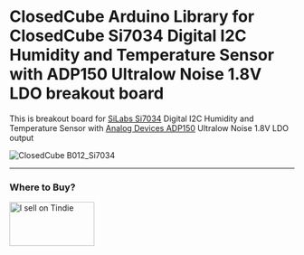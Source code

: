 ClosedCube Arduino Library for
ClosedCube Si7034 Digital I2C Humidity and Temperature Sensor with ADP150 Ultralow Noise 1.8V LDO breakout board
================================================================================================================

This is breakout board for [SiLabs Si7034](http://www.silabs.com/products/sensors/humidity) Digital I2C Humidity and Temperature Sensor with [Analog Devices ADP150](http://www.analog.com/en/products/power-management/linear-regulators/adp150.html) Ultralow Noise 1.8V LDO output


![ClosedCube B012_Si7034](http://images.closedcube.uk/B012_SI7034/ClosedCube_B012_SI7034_GitHub_Pic1.jpg)

---
### Where to Buy?

<a href="https://www.tindie.com/stores/closedcube/?ref=offsite_badges&utm_source=sellers_closedcube&utm_medium=badges&utm_campaign=badge_medium"><img src="https://d2ss6ovg47m0r5.cloudfront.net/badges/tindie-mediums.png" alt="I sell on Tindie" width="150" height="78"></a>
